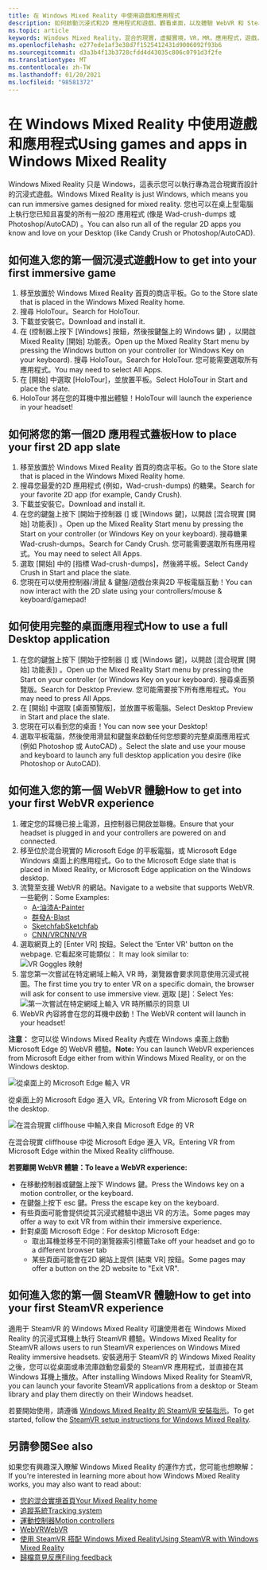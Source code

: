 ```yaml
---
title: 在 Windows Mixed Reality 中使用遊戲和應用程式
description: 如何啟動沉浸式和2D 應用程式和遊戲、觀看桌面，以及體驗 WebVR 和 SteamVR 內容。
ms.topic: article
keywords: Windows Mixed Reality，混合的現實，虛擬實境，VR，MR，應用程式，遊戲，桌面，SteamVR，WebVR，流
ms.openlocfilehash: e277ede1af3e38d7f1525412431d9006092f93b6
ms.sourcegitcommit: d3a3b4f13b3728cfdd4d43035c806c0791d3f2fe
ms.translationtype: MT
ms.contentlocale: zh-TW
ms.lasthandoff: 01/20/2021
ms.locfileid: "98581372"
---
```

# <a name="using-games-and-apps-in-windows-mixed-reality"></a><span data-ttu-id="838ad-104">在 Windows Mixed Reality 中使用遊戲和應用程式</span><span class="sxs-lookup"><span data-stu-id="838ad-104">Using games and apps in Windows Mixed Reality</span></span>

<span data-ttu-id="838ad-105">Windows Mixed Reality 只是 Windows，這表示您可以執行專為混合現實而設計的沉浸式遊戲。</span><span class="sxs-lookup"><span data-stu-id="838ad-105">Windows Mixed Reality is just Windows, which means you can run immersive games designed for mixed reality.</span></span> <span data-ttu-id="838ad-106">您也可以在桌上型電腦上執行您已知且喜愛的所有一般2D 應用程式 (像是 Wad-crush-dumps 或 Photoshop/AutoCAD) 。</span><span class="sxs-lookup"><span data-stu-id="838ad-106">You can also run all of the regular 2D apps you know and love on your Desktop (like Candy Crush or Photoshop/AutoCAD).</span></span>

## <a name="how-to-get-into-your-first-immersive-game"></a><span data-ttu-id="838ad-107">如何進入您的第一個沉浸式遊戲</span><span class="sxs-lookup"><span data-stu-id="838ad-107">How to get into your first immersive game</span></span>

1. <span data-ttu-id="838ad-108">移至放置於 Windows Mixed Reality 首頁的商店平板。</span><span class="sxs-lookup"><span data-stu-id="838ad-108">Go to the Store slate that is placed in the Windows Mixed Reality home.</span></span>
2. <span data-ttu-id="838ad-109">搜尋 HoloTour。</span><span class="sxs-lookup"><span data-stu-id="838ad-109">Search for HoloTour.</span></span>
3. <span data-ttu-id="838ad-110">下載並安裝它。</span><span class="sxs-lookup"><span data-stu-id="838ad-110">Download and install it.</span></span>
4. <span data-ttu-id="838ad-111">在 (控制器上按下 [Windows] 按鈕，然後按鍵盤上的 Windows 鍵) ，以開啟 Mixed Reality [開始] 功能表。</span><span class="sxs-lookup"><span data-stu-id="838ad-111">Open up the Mixed Reality Start menu by pressing the Windows button on your controller (or Windows Key on your keyboard).</span></span> <span data-ttu-id="838ad-112">搜尋 HoloTour。</span><span class="sxs-lookup"><span data-stu-id="838ad-112">Search for HoloTour.</span></span> <span data-ttu-id="838ad-113">您可能需要選取所有應用程式。</span><span class="sxs-lookup"><span data-stu-id="838ad-113">You may need to select All Apps.</span></span>
5. <span data-ttu-id="838ad-114">在 [開始] 中選取 [HoloTour]，並放置平板。</span><span class="sxs-lookup"><span data-stu-id="838ad-114">Select HoloTour in Start and place the slate.</span></span>
6. <span data-ttu-id="838ad-115">HoloTour 將在您的耳機中推出體驗！</span><span class="sxs-lookup"><span data-stu-id="838ad-115">HoloTour will launch the experience in your headset!</span></span>

## <a name="how-to-place-your-first-2d-app-slate"></a><span data-ttu-id="838ad-116">如何將您的第一個2D 應用程式蓋板</span><span class="sxs-lookup"><span data-stu-id="838ad-116">How to place your first 2D app slate</span></span>

1. <span data-ttu-id="838ad-117">移至放置於 Windows Mixed Reality 首頁的商店平板。</span><span class="sxs-lookup"><span data-stu-id="838ad-117">Go to the Store slate that is placed in the Windows Mixed Reality home.</span></span>
2. <span data-ttu-id="838ad-118">搜尋您最愛的2D 應用程式 (例如，Wad-crush-dumps) 的糖果。</span><span class="sxs-lookup"><span data-stu-id="838ad-118">Search for your favorite 2D app (for example, Candy Crush).</span></span>
3. <span data-ttu-id="838ad-119">下載並安裝它。</span><span class="sxs-lookup"><span data-stu-id="838ad-119">Download and install it.</span></span>
4. <span data-ttu-id="838ad-120">在您的鍵盤上按下 [開始于控制器 (] 或 [Windows 鍵]，以開啟 [混合現實 [開始] 功能表]) 。</span><span class="sxs-lookup"><span data-stu-id="838ad-120">Open up the Mixed Reality Start menu by pressing the Start on your controller (or Windows Key on your keyboard).</span></span> <span data-ttu-id="838ad-121">搜尋糖果 Wad-crush-dumps。</span><span class="sxs-lookup"><span data-stu-id="838ad-121">Search for Candy Crush.</span></span> <span data-ttu-id="838ad-122">您可能需要選取所有應用程式。</span><span class="sxs-lookup"><span data-stu-id="838ad-122">You may need to select All Apps.</span></span>
5. <span data-ttu-id="838ad-123">選取 [開始] 中的 [指標 Wad-crush-dumps]，然後將平板。</span><span class="sxs-lookup"><span data-stu-id="838ad-123">Select Candy Crush in Start and place the slate.</span></span>
6. <span data-ttu-id="838ad-124">您現在可以使用控制器/滑鼠 & 鍵盤/遊戲台來與2D 平板電腦互動！</span><span class="sxs-lookup"><span data-stu-id="838ad-124">You can now interact with the 2D slate using your controllers/mouse & keyboard/gamepad!</span></span>

## <a name="how-to-use-a-full-desktop-application"></a><span data-ttu-id="838ad-125">如何使用完整的桌面應用程式</span><span class="sxs-lookup"><span data-stu-id="838ad-125">How to use a full Desktop application</span></span>

1. <span data-ttu-id="838ad-126">在您的鍵盤上按下 [開始于控制器 (] 或 [Windows 鍵]，以開啟 [混合現實 [開始] 功能表]) 。</span><span class="sxs-lookup"><span data-stu-id="838ad-126">Open up the Mixed Reality Start menu by pressing the Start on your controller (or Windows Key on your keyboard).</span></span> <span data-ttu-id="838ad-127">搜尋桌面預覽版。</span><span class="sxs-lookup"><span data-stu-id="838ad-127">Search for Desktop Preview.</span></span> <span data-ttu-id="838ad-128">您可能需要按下所有應用程式。</span><span class="sxs-lookup"><span data-stu-id="838ad-128">You may need to press All Apps.</span></span>
2. <span data-ttu-id="838ad-129">在 [開始] 中選取 [桌面預覽版]，並放置平板電腦。</span><span class="sxs-lookup"><span data-stu-id="838ad-129">Select Desktop Preview in Start and place the slate.</span></span>
3. <span data-ttu-id="838ad-130">您現在可以看到您的桌面！</span><span class="sxs-lookup"><span data-stu-id="838ad-130">You can now see your Desktop!</span></span>
4. <span data-ttu-id="838ad-131">選取平板電腦，然後使用滑鼠和鍵盤來啟動任何您想要的完整桌面應用程式 (例如 Photoshop 或 AutoCAD) 。</span><span class="sxs-lookup"><span data-stu-id="838ad-131">Select the slate and use your mouse and keyboard to launch any full desktop application you desire (like Photoshop or AutoCAD).</span></span>

## <a name="how-to-get-into-your-first-webvr-experience"></a><span data-ttu-id="838ad-132">如何進入您的第一個 WebVR 體驗</span><span class="sxs-lookup"><span data-stu-id="838ad-132">How to get into your first WebVR experience</span></span>

1. <span data-ttu-id="838ad-133">確定您的耳機已接上電源，且控制器已開啟並聯機。</span><span class="sxs-lookup"><span data-stu-id="838ad-133">Ensure that your headset is plugged in and your controllers are powered on and connected.</span></span>
2. <span data-ttu-id="838ad-134">移至位於混合現實的 Microsoft Edge 的平板電腦，或 Microsoft Edge Windows 桌面上的應用程式。</span><span class="sxs-lookup"><span data-stu-id="838ad-134">Go to the Microsoft Edge slate that is placed in Mixed Reality, or Microsoft Edge application on the Windows desktop.</span></span>
3. <span data-ttu-id="838ad-135">流覽至支援 WebVR 的網站。</span><span class="sxs-lookup"><span data-stu-id="838ad-135">Navigate to a website that supports WebVR.</span></span> <span data-ttu-id="838ad-136">一些範例：</span><span class="sxs-lookup"><span data-stu-id="838ad-136">Some Examples:</span></span>
   * [<span data-ttu-id="838ad-137">A-油漆</span><span class="sxs-lookup"><span data-stu-id="838ad-137">A-Painter</span></span>](https://aframe.io/a-painter/)
   * [<span data-ttu-id="838ad-138">群發</span><span class="sxs-lookup"><span data-stu-id="838ad-138">A-Blast</span></span>](https://aframe.io/a-blast/)
   * [<span data-ttu-id="838ad-139">Sketchfab</span><span class="sxs-lookup"><span data-stu-id="838ad-139">Sketchfab</span></span>](https://sketchfab.com/)
   * [<span data-ttu-id="838ad-140">CNN/VR</span><span class="sxs-lookup"><span data-stu-id="838ad-140">CNN/VR</span></span>](https://cnn.com/vr)
4. <span data-ttu-id="838ad-141">選取網頁上的 [Enter VR] 按鈕。</span><span class="sxs-lookup"><span data-stu-id="838ad-141">Select the 'Enter VR' button on the webpage.</span></span> <span data-ttu-id="838ad-142">它看起來可能類似： </span><span class="sxs-lookup"><span data-stu-id="838ad-142">It may look similar to:</span></span>\
   ![VR Goggles 映射](images/75px-enter-vr.png)
5. <span data-ttu-id="838ad-144">當您第一次嘗試在特定網域上輸入 VR 時，瀏覽器會要求同意使用沉浸式視圖。</span><span class="sxs-lookup"><span data-stu-id="838ad-144">The first time you try to enter VR on a specific domain, the browser will ask for consent to use immersive view.</span></span> <span data-ttu-id="838ad-145">選取 [是]：</span><span class="sxs-lookup"><span data-stu-id="838ad-145">Select Yes:</span></span> ![第一次嘗試在特定網域上輸入 VR 時所顯示的同意 UI](images/1053px-Webvr-consent-ui.png)
6. <span data-ttu-id="838ad-147">WebVR 內容將會在您的耳機中啟動！</span><span class="sxs-lookup"><span data-stu-id="838ad-147">The WebVR content will launch in your headset!</span></span>

<span data-ttu-id="838ad-148">**注意：** 您可以從 Windows Mixed Reality 內或在 Windows 桌面上啟動 Microsoft Edge 的 WebVR 體驗。</span><span class="sxs-lookup"><span data-stu-id="838ad-148">**Note:** You can launch WebVR experiences from Microsoft Edge either from within Windows Mixed Reality, or on the Windows desktop.</span></span>

![從桌面上的 Microsoft Edge 輸入 VR](images/450px-webvr-desktop.png)

<span data-ttu-id="838ad-150">從桌面上的 Microsoft Edge 進入 VR。</span><span class="sxs-lookup"><span data-stu-id="838ad-150">Entering VR from Microsoft Edge on the desktop.</span></span>

![在混合現實 cliffhouse 中輸入來自 Microsoft Edge 的 VR](images/450px-enter-vr-cliffhouse.jpg)

<span data-ttu-id="838ad-152">在混合現實 cliffhouse 中從 Microsoft Edge 進入 VR。</span><span class="sxs-lookup"><span data-stu-id="838ad-152">Entering VR from Microsoft Edge within the Mixed Reality cliffhouse.</span></span>

<span data-ttu-id="838ad-153">**若要離開 WebVR 體驗：**</span><span class="sxs-lookup"><span data-stu-id="838ad-153">**To leave a WebVR experience:**</span></span>
* <span data-ttu-id="838ad-154">在移動控制器或鍵盤上按下 Windows 鍵。</span><span class="sxs-lookup"><span data-stu-id="838ad-154">Press the Windows key on a motion controller, or the keyboard.</span></span>
* <span data-ttu-id="838ad-155">在鍵盤上按下 esc 鍵。</span><span class="sxs-lookup"><span data-stu-id="838ad-155">Press the escape key on the keyboard.</span></span>
* <span data-ttu-id="838ad-156">有些頁面可能會提供從其沉浸式體驗中退出 VR 的方法。</span><span class="sxs-lookup"><span data-stu-id="838ad-156">Some pages may offer a way to exit VR from within their immersive experience.</span></span>
* <span data-ttu-id="838ad-157">針對桌面 Microsoft Edge：</span><span class="sxs-lookup"><span data-stu-id="838ad-157">For desktop Microsoft Edge:</span></span>
  * <span data-ttu-id="838ad-158">取出耳機並移至不同的瀏覽器索引標籤</span><span class="sxs-lookup"><span data-stu-id="838ad-158">Take off your headset and go to a different browser tab</span></span>
  * <span data-ttu-id="838ad-159">某些頁面可能會在2D 網站上提供 [結束 VR] 按鈕。</span><span class="sxs-lookup"><span data-stu-id="838ad-159">Some pages may offer a button on the 2D website to "Exit VR".</span></span>

## <a name="how-to-get-into-your-first-steamvr-experience"></a><span data-ttu-id="838ad-160">如何進入您的第一個 SteamVR 體驗</span><span class="sxs-lookup"><span data-stu-id="838ad-160">How to get into your first SteamVR experience</span></span>

<span data-ttu-id="838ad-161">適用于 SteamVR 的 Windows Mixed Reality 可讓使用者在 Windows Mixed Reality 的沉浸式耳機上執行 SteamVR 體驗。</span><span class="sxs-lookup"><span data-stu-id="838ad-161">Windows Mixed Reality for SteamVR allows users to run SteamVR experiences on Windows Mixed Reality immersive headsets.</span></span> <span data-ttu-id="838ad-162">安裝適用于 SteamVR 的 Windows Mixed Reality 之後，您可以從桌面或串流庫啟動您最愛的 SteamVR 應用程式，並直接在其 Windows 耳機上播放。</span><span class="sxs-lookup"><span data-stu-id="838ad-162">After installing  Windows Mixed Reality for SteamVR, you can launch your favorite SteamVR applications from a desktop or Steam library and play them directly on their Windows headset.</span></span>

<span data-ttu-id="838ad-163">若要開始使用，請遵循 [Windows Mixed Reality 的 SteamVR 安裝指示](./using-steamvr-with-windows-mixed-reality.md)。</span><span class="sxs-lookup"><span data-stu-id="838ad-163">To get started, follow the [SteamVR setup instructions for Windows Mixed Reality](./using-steamvr-with-windows-mixed-reality.md).</span></span>

## <a name="see-also"></a><span data-ttu-id="838ad-164">另請參閱</span><span class="sxs-lookup"><span data-stu-id="838ad-164">See also</span></span>

<span data-ttu-id="838ad-165">如果您有興趣深入瞭解 Windows Mixed Reality 的運作方式，您可能也想瞭解：</span><span class="sxs-lookup"><span data-stu-id="838ad-165">If you're interested in learning more about how Windows Mixed Reality works, you may also want to read about:</span></span>
* [<span data-ttu-id="838ad-166">您的混合實境首頁</span><span class="sxs-lookup"><span data-stu-id="838ad-166">Your Mixed Reality home</span></span>](your-mixed-reality-home.md)
* [<span data-ttu-id="838ad-167">追蹤系統</span><span class="sxs-lookup"><span data-stu-id="838ad-167">Tracking system</span></span>](tracking-system.md)
* [<span data-ttu-id="838ad-168">運動控制器</span><span class="sxs-lookup"><span data-stu-id="838ad-168">Motion controllers</span></span>](controllers-in-wmr.md)
* [<span data-ttu-id="838ad-169">WebVR</span><span class="sxs-lookup"><span data-stu-id="838ad-169">WebVR</span></span>](webvr.md)
* [<span data-ttu-id="838ad-170">使用 SteamVR 搭配 Windows Mixed Reality</span><span class="sxs-lookup"><span data-stu-id="838ad-170">Using SteamVR with Windows Mixed Reality</span></span>](using-steamvr-with-windows-mixed-reality.md)
* [<span data-ttu-id="838ad-171">歸檔意見反應</span><span class="sxs-lookup"><span data-stu-id="838ad-171">Filing feedback</span></span>](filing-feedback.md)